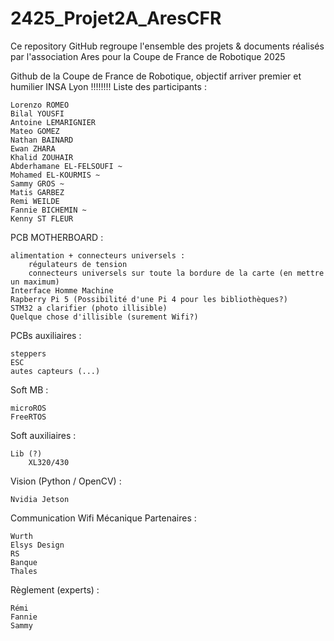 # 2425_Projet2A_AresCFR
Ce repository GitHub regroupe l'ensemble des projets &amp; documents réalisés par l'association Ares pour la Coupe de France de Robotique 2025

Github de la Coupe de France de Robotique, objectif arriver premier et humilier INSA Lyon !!!!!!!!
Liste des participants :

    Lorenzo ROMEO
    Bilal YOUSFI
    Antoine LEMARIGNIER
    Mateo GOMEZ
    Nathan BAINARD
    Ewan ZHARA
    Khalid ZOUHAIR
    Abderhamane EL-FELSOUFI ~
    Mohamed EL-KOURMIS ~
    Sammy GROS ~
    Matis GARBEZ
    Remi WEILDE
    Fannie BICHEMIN ~
    Kenny ST FLEUR

PCB MOTHERBOARD :

    alimentation + connecteurs universels :
        régulateurs de tension
        connecteurs universels sur toute la bordure de la carte (en mettre un maximum)
    Interface Homme Machine
    Rapberry Pi 5 (Possibilité d'une Pi 4 pour les bibliothèques?)
    STM32 a clarifier (photo illisible)
    Quelque chose d'illisible (surement Wifi?)

PCBs auxiliaires :

    steppers
    ESC
    autes capteurs (...)

Soft MB :

    microROS
    FreeRTOS

Soft auxiliaires :

    Lib (?)
        XL320/430

Vision (Python / OpenCV) :

    Nvidia Jetson

Communication Wifi
Mécanique
Partenaires :

    Wurth
    Elsys Design
    RS
    Banque
    Thales

Règlement (experts) :

    Rémi
    Fannie
    Sammy 

